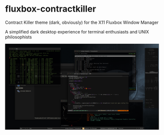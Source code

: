# fluxbox-contractkiller
Contract Killer theme (dark, obviously) for the X11 Fluxbox Window Manager

A simplified dark desktop experience for terminal enthusiasts and UNIX philosophists

[![screenshot](https://github.com/netzverweigerer/fluxbox-contractkiller/raw/master/contractkiller-screenshot.png)](https://github.com/netzverweigerer/fluxbox-contractkiller/raw/master/contractkiller-screenshot.png)



